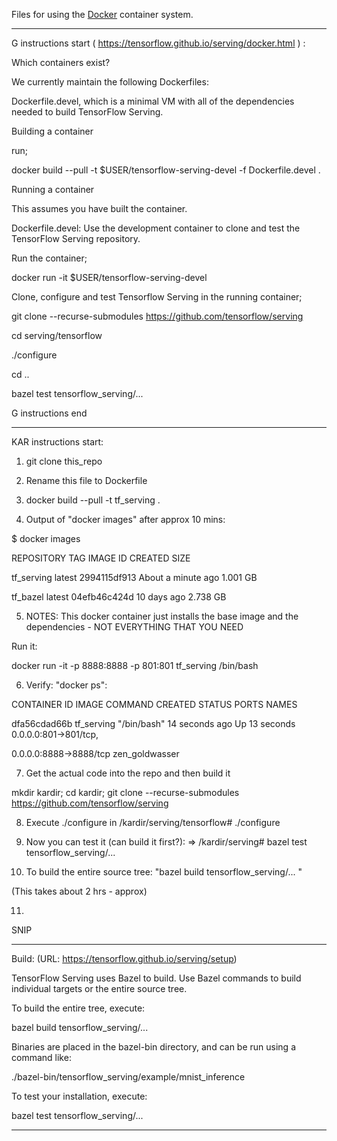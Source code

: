 Files for using the [Docker](http://www.docker.com) container system.

****************************************************************************
G instructions start ( https://tensorflow.github.io/serving/docker.html  ) : 

Which containers exist? 

We currently maintain the following Dockerfiles:

Dockerfile.devel, which is a minimal VM with all of the dependencies needed to build TensorFlow Serving.

Building a container

run;

docker build --pull -t $USER/tensorflow-serving-devel -f Dockerfile.devel .

Running a container

This assumes you have built the container.

Dockerfile.devel: Use the development container to clone and test the TensorFlow Serving repository.

Run the container;

docker run -it $USER/tensorflow-serving-devel

Clone, configure and test Tensorflow Serving in the running container;

git clone --recurse-submodules https://github.com/tensorflow/serving

cd serving/tensorflow

./configure

cd ..

bazel test tensorflow_serving/...

G instructions end 


****************************************************************************

KAR instructions start: 

1. git clone this_repo 

2. Rename this file to Dockerfile 

3. docker build --pull -t tf_serving . 

4. Output of "docker images" after approx 10 mins: 

  $ docker images

  REPOSITORY                                                          TAG                 IMAGE ID            CREATED              SIZE

  tf_serving                                                        latest              2994115df913        About a minute ago   1.001 GB

  tf_bazel                                                          latest              04efb46c424d        10 days ago          2.738 GB

5. NOTES: This docker container just installs the base image and the dependencies - NOT EVERYTHING THAT YOU NEED 

  Run it: 

  docker run -it -p 8888:8888 -p 801:801 tf_serving /bin/bash

6. Verify: "docker ps": 

  CONTAINER ID        IMAGE               COMMAND             CREATED             STATUS        PORTS                   NAMES

  dfa56cdad66b        tf_serving          "/bin/bash"         14 seconds ago      Up 13 seconds       0.0.0.0:801->801/tcp,

  0.0.0.0:8888->8888/tcp   zen_goldwasser

7. Get the actual code into the repo and then build it

  mkdir kardir; cd kardir; git clone --recurse-submodules https://github.com/tensorflow/serving

8. Execute ./configure in /kardir/serving/tensorflow# ./configure 

9. Now you can test it (can build it first?): => /kardir/serving# bazel test tensorflow_serving/... 

10. To build the entire source tree: "bazel build tensorflow_serving/...  "

  (This takes about 2 hrs - approx) 

11. 


SNIP

****************************************
Build: (URL: https://tensorflow.github.io/serving/setup) 

TensorFlow Serving uses Bazel to build. Use Bazel commands to build individual targets or the entire source tree.

To build the entire tree, execute:

bazel build tensorflow_serving/...

Binaries are placed in the bazel-bin directory, and can be run using a command like:

./bazel-bin/tensorflow_serving/example/mnist_inference

To test your installation, execute:

bazel test tensorflow_serving/...

****************************************







